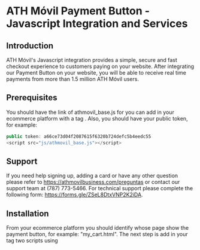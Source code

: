 # ATH Móvil Payment Button - Javascript Integration and Services

## Introduction
ATH Móvil's Javascript integration provides a simple, secure and fast checkout experience to customers paying on your website. After integrating our Payment Button on your website, you will be able to receive real time payments from more than 1.5 million ATH Móvil users.

## Prerequisites
You should have the link of athmovil_base.js for you can add in your ecommerce platform with a tag <script></script>. Also, you should have your public token, for example:
```javascript
public token: a66ce73d04f2087615f6320b724defc5b4eedc55
<script src="js/athmovil_base.js"></script>
```

## Support
If you need help signing up, adding a card or have any other question please refer to https://athmovilbusiness.com/preguntas or contact our support team at (787) 773-5466. For technical support please complete the following form:  https://forms.gle/ZSeL8DtxVNP2K2iDA.

## Installation
From your ecommerce platform you should identify whose page show the payment button, for example: "my_cart.html".
The next step is add in your tag <body></body> two scripts using <script></scrip> tag. 
The first script should have with the link of athmovil_base.js in src property, for example:  
```javascript
<script src="js/athmovil_base.js"></script>
```
The second script should have an JSON object called "ATHM_Checkout" where you should put your public token as value for the property publicToken from ATHM_Checkout object.
Also, this second script should have three callback functions:
•	authorizationATHM()
•	cancelATHM()
•	expiredATHM()

Finally, you should add in your body html a <div></div> tag with value "ATHMovil_Checkout_Button_payment" in id property.

*Example:*
```html
<body>
<div id="ATHMovil_Checkout_Button_payment"></div>
<script src="js/athmovil_base.js"></script>
<script type="text/javascript">
          const ATHM_Checkout = {
              env: 'dev',
              publicToken: 'a66ce73d04f2087615f6320b724defc5b4eedc55',
              timeout: 600,
              orderType: '',
              theme: 'btn',
              lang: 'en',
              total: 1,
              subtotal: 1,
              tax: 1,
              metadata1: 'Prueba1.1',
              metadata2: 'Prueba2.2',
              items: [
                  {
                      "name":"Nombre de arreglo",
                      "description":"Prueba de items",
                      "quantity":"3",
                      "price":"2",
                      "tax":"1",
                      "metadata":"prueba metadata"
                  }
            ],
            phoneNumber: ""
          }
          async function authorizationATHM(){
            const responseAuth = await authorization();
            console.log(responseAuth);
          }
          async function cancelATHM(){
            const responseCancel = await findPaymentATHM();
            console.log(responseCancel);
          }
          async function expiredATHM(){
            const responseExpired = await findPaymentATHM();
            console.log(responseExpired);
          }
    </script>
</body>
```

## Usage
The correct implementation of div and scripts, should show the payment button like this example:

![boton](boton.png)
 
After clicking you consume the first service "/payment", this service could response a success or an error status.

If you receive a success status, also you get a ecommerceId and auth_token into data response property and open a modal that show you a message for waiting.

```javascript
{
    "status": "success",
    "data": {
        "ecommerceId": "ad42df37-f989-11ed-8935-cd14e3558bc7",
        "auth_token": "eyJraWQiOiJNeUtVRXZvb2NSMWptbnZocHZXVEI0WmZvcU1wbEx6TWF5VzdjUWd1ck5FIiwidHlwIjoiSldUIiwiYWxnIjoiUlMyNTYifQ.eyJzdWIiOiI0MjdmOTZiMTExMmYyZGZlNTk4NjM0YWVkNmYyOTA4NmJmNWU5OTdlYjYyYTVjMDJlOTI0YTdmNTIzZDI3ZDliMzI2OGE1N2RmYWQ4ZWE3NGY1M2JhNWQzMjMyNTRkYTEiLCJmaUlkIjoiIiwibmJmIjoxNjg0ODYwNTIzLCJhenAiOltdLCJwZXJtaXNzaW9ucyI6WyJjdXN0b21lci5idXNpbmVzcy5lY29tbWVyY2UuYXV0aG9yaXphdGlvbjp3cml0ZSJdLCJpc3MiOiJQcm9jZXNzIFBheW1lbnQiLCJzY29wZXMiOlsiY3VzdG9tZXIuYnVzaW5lc3MuZWNvbW1lcmNlLmF1dGhvcml6YXRpb246d3JpdGUiXSwiZXhwIjoxNjg0ODYxNDIzLCJpYXQiOjE2ODQ4NjA1MjN9.HFPQncPDvIIqU4DeORiirntetxoU-KaRLWBK_bIAqJdR2cOWyhTTjVhVtbnCMN6qjsWB3knhp9N0aaVXPOi9DhYoWRlGVWLhSByp4K7c1fJwKFLhJoasQCew8SlXwQlalbYHt1F5s1hQgGmStGATIwnXRrE-4doBKpNedQn9CKo3qX08QGk78eAPnejzJKMlYOr__kFDR1c-L7P2btOvlx5vYDXhqmq_gljqp8f5a28pBFVh6DMx12IUu_FiQrI4ofinjiij3CWfXOVcqzBbE0UJudlS43Jb7JlZPflDrD6TM3PR4a8_KtM89Solm-r4__aIw02Gqf5ROsan_YT7FA"
    }
}
```

Immediately should open the phoneNumberATHM.html screen, here you have enter your phone number for update the transaction, this screen consume “/updatePhoneNumber” service and you should close phoneNumberATHM.html and open the waitingPaymentATHM.html screen and receive a push notification on your ATHMovil app too.

From your ATHMovil app you could confirm the transaction and later confirm it and consume the ”authorization” service automatically and should close waitingPaymentATHM.html  and show you a success message on main screen where you have a payment button.

### HTML